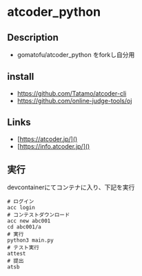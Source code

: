 # atcoder_python

## Description  
*  gomatofu/atcoder_python をforkし自分用

## install
* https://github.com/Tatamo/atcoder-cli
* https://github.com/online-judge-tools/oj

## Links
* [https://atcoder.jp/]()
* [https://info.atcoder.jp/]()

## 実行

devcontainerにてコンテナに入り、下記を実行

```
# ログイン
acc login
# コンテストダウンロード
acc new abc001
cd abc001/a
# 実行
python3 main.py
# テスト実行
attest
# 提出
atsb
```